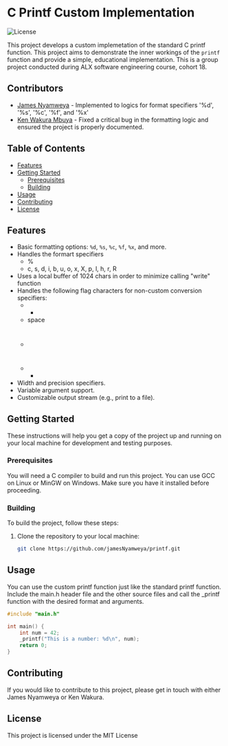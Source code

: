 # C Printf Custom Implementation

![License](https://img.shields.io/badge/license-MIT-blue.svg)

This project develops a custom implemetation of the standard C printf function. This project aims to demonstrate the inner workings of the `printf` function and provide a simple, educational implementation. This is a group project conducted during ALX software engineering course, cohort 18.

## Contributors
- [James Nyamweya](https://github.com/JamesNyamweya) - Implemented to logics for format specifiers '%d', '%s', '%c', '%f', and '%x'
- [Ken Wakura Mbuya](https://github.com/wakura-mbuya) - Fixed a critical bug in the formatting logic and ensured the project is properly documented.


## Table of Contents
- [Features](#features)
- [Getting Started](#getting-started)
  - [Prerequisites](#prerequisites)
  - [Building](#building)
- [Usage](#usage)
- [Contributing](#contributing)
- [License](#license)

## Features

- Basic formatting options: `%d`, `%s`, `%c`, `%f`, `%x`, and more.
- Handles the formart specifiers
	- %
	- c, s, d, i, b, u, o, x, X, p, l, h, r, R
- Uses a local buffer of 1024 chars in order to minimize calling "write" function
- Handles the following flag characters for non-custom conversion specifiers:
	- +
	- space
	- #
	- -
- Width and precision specifiers.
- Variable argument support.
- Customizable output stream (e.g., print to a file).

## Getting Started

These instructions will help you get a copy of the project up and running on your local machine for development and testing purposes.

### Prerequisites

You will need a C compiler to build and run this project. You can use GCC on Linux or MinGW on Windows. Make sure you have it installed before proceeding.

### Building

To build the project, follow these steps:

1. Clone the repository to your local machine:

   ```bash
   git clone https://github.com/jamesNyamweya/printf.git

## Usage
You can use the custom printf function just like the standard printf function. Include the main.h header file and the other source files and call the _printf function with the desired format and arguments.

```c
#include "main.h"

int main() {
    int num = 42;
    _printf("This is a number: %d\n", num);
    return 0;
}
```

## Contributing
If you would like to contribute to this project, please get in touch with either James Nyamweya or Ken Wakura.

## License
This project is licensed under the MIT License
